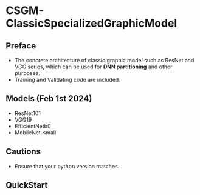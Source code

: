 # CSGM-ClassicSpecializedGraphicModel

## Preface
- The concrete architecture of classic graphic model such as ResNet and VGG series, which can be used for **DNN partitioning** and other purposes.
- Training and Validating code are included.

## Models (Feb 1st 2024)
- ResNet101
- VGG19
- EfficientNetb0
- MobileNet-small

## Cautions
- Ensure that your python version matches.

## QuickStart
